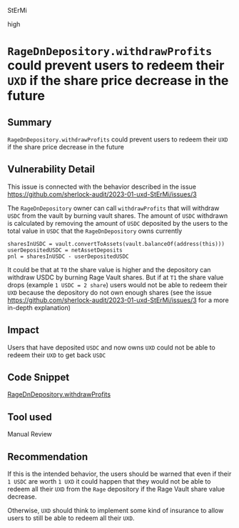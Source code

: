 StErMi

high

# `RageDnDepository.withdrawProfits` could prevent users to redeem their `UXD` if the share price decrease in the future

## Summary

`RageDnDepository.withdrawProfits` could prevent users to redeem their `UXD` if the share price decrease in the future

## Vulnerability Detail

This issue is connected with the behavior described in the issue https://github.com/sherlock-audit/2023-01-uxd-StErMi/issues/3

The `RageDnDepository` owner can call `withdrawProfits` that will withdraw `USDC` from the vault by burning vault shares. The amount of `USDC` withdrawn is calculated by removing the amount of `USDC` deposited by the users to the total value in `USDC` that the `RageDnDepository` owns currently 

```solidity
sharesInUSDC = vault.convertToAssets(vault.balanceOf(address(this)))
userDepositedUSDC = netAssetDeposits
pnl = sharesInUSDC - userDepositedUSDC
```

It could be that at `T0` the share value is higher and the depository can withdraw USDC by burning Rage Vault shares.
But if at `T1` the share value drops (example `1 USDC = 2 share`) users would not be able to redeem their `UXD` because the depository do not own enough shares (see the issue https://github.com/sherlock-audit/2023-01-uxd-StErMi/issues/3 for a more in-depth explanation)

## Impact

Users that have deposited `USDC` and now owns `UXD` could not be able to redeem their `UXD` to get back `USDC`

## Code Snippet

[RageDnDepository.withdrawProfits](https://github.com/sherlock-audit/2023-01-uxd/blob/main/contracts/integrations/rage-trade/RageDnDepository.sol#L162-L170)

## Tool used

Manual Review

## Recommendation

If this is the intended behavior, the users should be warned that even if their `1 USDC` are worth `1 UXD` it could happen that they would not be able to redeem all their `UXD` from the `Rage` depository if the Rage Vault share value decrease.

Otherwise, `UXD` should think to implement some kind of insurance to allow users to still be able to redeem all their `UXD`.
